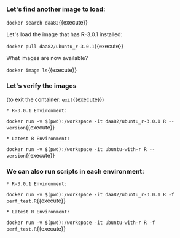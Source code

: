 
### Let's find another image to load:

`docker search daa82`{{execute}}

Let's load the image that has R-3.0.1 installed:

`docker pull daa82/ubuntu_r-3.0.1`{{execute}}

What images are now available?

`docker image ls`{{execute}}

### Let's verify the images
(to exit the container: `exit`{{execute}})

    * R-3.0.1 Environment:
`docker run -v $(pwd):/workspace -it daa82/ubuntu_r-3.0.1 R --version`{{execute}}

    * Latest R Environment:
`docker run -v $(pwd):/workspace -it ubuntu-with-r R --version`{{execute}}

### We can also run scripts in each environment:

	* R-3.0.1 Environment:
`docker run -v $(pwd):/workspace -it daa82/ubuntu_r-3.0.1 R -f perf_test.R`{{execute}}

	* Latest R Environment:
`docker run -v $(pwd):/workspace -it ubuntu-with-r R -f perf_test.R`{{execute}}
